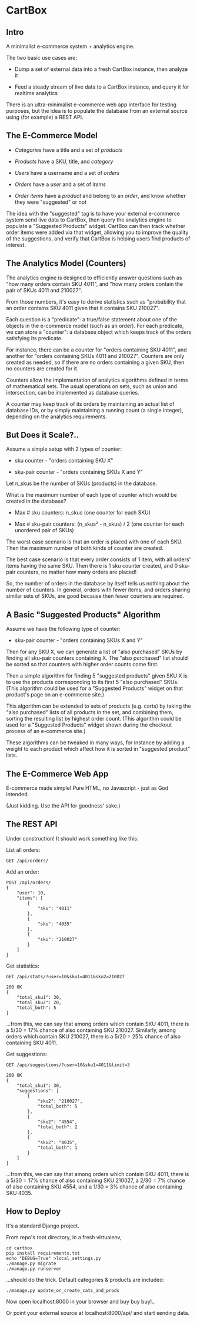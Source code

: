 
# CartBox

## Intro

A minimalist e-commerce system + analytics engine.

The two basic use cases are:

* Dump a set of external data into a fresh CartBox instance, then analyze it

* Feed a steady stream of live data to a CartBox instance, and query it for realtime analytics

There is an ultra-minimalist e-commerce web app interface for testing purposes,
but the idea is to populate the database from an external source using
(for example) a REST API.


## The E-Commerce Model

* _Categories_ have a title and a set of _products_

* _Products_ have a SKU, title, and _category_

* _Users_ have a username and a set of _orders_

* _Orders_ have a _user_ and a set of _items_

* _Order items_ have a _product_ and belong to an _order_,
and know whether they were "suggested" or not

The idea with the "suggested" tag is to have your external e-commerce
system send live data to CartBox, then query the analytics engine to
populate a "Suggested Products" widget.
CartBox can then track whether order items were added via that widget,
allowing you to improve the quality of the suggestions, and verify
that CartBox is helping users find products of interest.


## The Analytics Model (Counters)

The analytics engine is designed to efficiently answer questions such
as "how many orders contain SKU 4011", and "how many orders contain
the pair of SKUs 4011 and 210027".

From those numbers, it's easy to derive statistics such as
"probability that an order contains SKU 4011 given that it
contains SKU 210027".

Each question is a "predicate": a true/false statement about
one of the objects in the e-commerce model (such as an order).
For each predicate, we can store a "counter": a database object
which keeps track of the orders satisfying its predicate.

For instance, there can be a counter for "orders containing SKU 4011",
and another for "orders containing SKUs 4011 and 210027".
Counters are only created as needed, so if there are no orders
containing a given SKU, then no counters are created for it.

Counters allow the implementation of analytics algorithms defined
in terms of mathematical sets.
The usual operations on sets, such as union and intersection, can be
implemented as database queries.

A counter may keep track of its orders by maintaining an actual
list of database IDs, or by simply maintaining a running count
(a single integer), depending on the analytics requirements.


## But Does it Scale?..

Assume a simple setup with 2 types of counter:

* sku counter - "orders containing SKU X"

* sku-pair counter - "orders containing SKUs X and Y"

Let n_skus be the number of SKUs (products) in the database.

What is the maximum number of each type of counter which would be
created in the database?

* Max # sku counters: n_skus (one counter for each SKU)

* Max # sku-pair counters: (n_skus² - n_skus) / 2
(one counter for each unordered pair of SKUs)

The worst case scenario is that an order is placed with one of each SKU.
Then the maximum number of both kinds of counter are created.

The best case scenario is that every order consists of 1 item,
with all orders' items having the same SKU.
Then there is 1 sku counter created, and 0 sku-pair counters,
no matter how many orders are placed!

So, the number of orders in the database by itself tells us nothing
about the number of counters.
In general, orders with fewer items, and orders sharing similar sets
of SKUs, are good because then fewer counters are required.


## A Basic "Suggested Products" Algorithm

Assume we have the following type of counter:

* sku-pair counter - "orders containing SKUs X and Y"

Then for any SKU X, we can generate a list of "also purchased" SKUs
by finding all sku-pair counters containing X.
The "also purchased" list should be sorted so that counters with higher
order counts come first.

Then a simple algorithm for finding 5 "suggested products" given SKU X is
to use the products corresponding to its first 5 "also purchased" SKUs.
(This algorithm could be used for a "Suggested Products" widget on that
product's page on an e-commerce site.)

This algorithm can be extended to sets of products (e.g. carts) by taking
the "also purchased" lists of all products in the set, and combining them,
sorting the resulting list by highest order count.
(This algorithm could be used for a "Suggested Products" widget shown
during the checkout process of an e-commerce site.)

These algorithms can be tweaked in many ways, for instance by adding a
weight to each product which affect how it is sorted in "suggested
product" lists.


## The E-Commerce Web App

E-commerce made simple! Pure HTML, no Javascript - just as God intended.

(Just kidding. Use the API for goodness' sake.)


## The REST API

Under construction!
It should work something like this:

List all orders:

    GET /api/orders/

Add an order:

    POST /api/orders/
    {
        "user": 10,
        "items": [
            {
                "sku": "4011"
            },
            {
                "sku": "4035"
            },
            {
                "sku": "210027"
            }
        ]
    }

Get statistics:

    GET /api/stats/?user=10&sku1=4011&sku2=210027

    200 OK
    {
        "total_sku1": 30,
        "total_sku2": 20,
        "total_both": 5
    }

...from this, we can say that among orders which contain SKU 4011,
there is a 5/30 = 17% chance of also containing SKU 210027.
Similarly, among orders which contain SKU 210027, there is a
5/20 = 25% chance of also containing SKU 4011.

Get suggestions:

    GET /api/suggestions/?user=10&sku1=4011&limit=3

    200 OK
    {
        "total_sku1": 30,
        "suggestions": [
            {
                "sku2": "210027",
                "total_both": 5
            },
            {
                "sku2": "4554",
                "total_both": 2
            },
            {
                "sku2": "4035",
                "total_both": 1
            }
        ]
    }

...from this, we can say that among orders which contain SKU 4011,
there is a 5/30 = 17% chance of also containing SKU 210027, a
2/30 = 7% chance of also containing SKU 4554, and a 1/30 = 3% chance
of also containing SKU 4035.


## How to Deploy

It's a standard Django project.

From repo's root directory, in a fresh virtualenv,

    cd cartbox
    pip install requirements.txt
    echo "DEBUG=True" >local_settings.py
    ./manage.py migrate
    ./manage.py runserver

...should do the trick. Default categories & products are included:

    ./manage.py update_or_create_cats_and_prods

Now open localhost:8000 in your browser and buy buy buy!..

Or point your external source at localhost:8000/api/ and start sending data.

